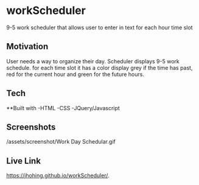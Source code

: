 # workScheduler

9-5 work scheduler that allows user to enter in text for each hour time slot

## Motivation
User needs a way to organize their day. Scheduler displays 9-5 work schedule. for each time slot it has a color display grey if the time has past, red for the current hour and green for the future hours.

## Tech

**Built with
-HTML
-CSS
-JQuery/Javascript

## Screenshots
/assets/screenshot/Work Day Schedular.gif

## Live Link
https://jhohing.github.io/workScheduler/.
